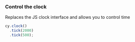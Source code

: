 ### Control the clock

Replaces the JS clock interface and allows you to control time

```javascript
cy.clock()
  .tick(2000)
  .tick(500);
```
